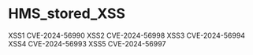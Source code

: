 # HMS_stored_XSS

XSS1 CVE-2024-56990
XSS2 CVE-2024-56998
XSS3 CVE-2024-56994
XSS4 CVE-2024-56993
XSS5 CVE-2024-56997
